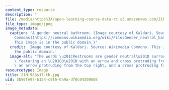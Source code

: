```yaml
---
content_type: resource
description: ''
file: /media/https%3A/open-learning-course-data-rc.s3.amazonaws.com/21h-983-gender-spring-2017/3b90fe97b154c8f60a9adf0c04300688_21H-983s17-th.jpg
file_type: image/jpeg
image_metadata:
  caption: 'A gender neutral bathroom. (Image courtesy of Kaldari. Source: [Wikimedia
    Commons](https://commons.wikimedia.org/wiki/File:Gender_neutral_bathroom_sign.jpg).
    This image is in the public domain.)'
  credit: 'Image courtesy of Kaldari. Source: Wikimedia Commons. This image is in
    the public domain.'
  image-alt: "The words \u201CRestrooms are gender neutral\u201D surround a symbol\
    \ featuring an \u201CO\u201D with an arrow and cross protruding from the top left,\
    \ an arrow protruding from the top right, and a cross protruding from the bottom. "
resourcetype: Image
title: 21H-983s17-th.jpg
uid: 3b90fe97-b154-c8f6-0a9a-df0c04300688
---
```

